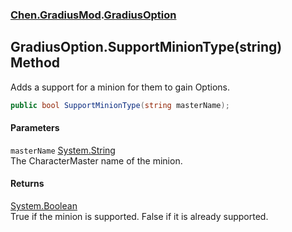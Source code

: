 
### [Chen.GradiusMod](./Chen-GradiusMod 'Chen.GradiusMod').[GradiusOption](./Chen-GradiusMod-GradiusOption 'Chen.GradiusMod.GradiusOption')

## GradiusOption.SupportMinionType(string) Method
Adds a support for a minion for them to gain Options.  
```csharp
public bool SupportMinionType(string masterName);
```

#### Parameters
<a name='Chen-GradiusMod-GradiusOption-SupportMinionType(string)-masterName'></a>
`masterName` [System.String](https://docs.microsoft.com/en-us/dotnet/api/System.String 'System.String')  
The CharacterMaster name of the minion.  
  

#### Returns
[System.Boolean](https://docs.microsoft.com/en-us/dotnet/api/System.Boolean 'System.Boolean')  
True if the minion is supported. False if it is already supported.  
